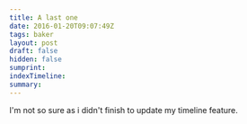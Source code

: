 ```yaml
---
title: A last one
date: 2016-01-20T09:07:49Z
tags: baker
layout: post
draft: false
hidden: false
sumprint: 
indexTimeline:
summary: 
---
```

I'm not so sure as i didn't finish to update my timeline feature.

